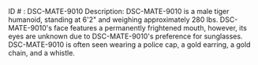 ID # : DSC-MATE-9010
Description: DSC-MATE-9010 is a male tiger humanoid, standing at 6'2" and weighing approximately 280 lbs. DSC-MATE-9010's face features a permanently frightened mouth, however, its eyes are unknown due to DSC-MATE-9010's preference for sunglasses. DSC-MATE-9010 is often seen wearing a police cap, a gold earring, a gold chain, and a whistle.